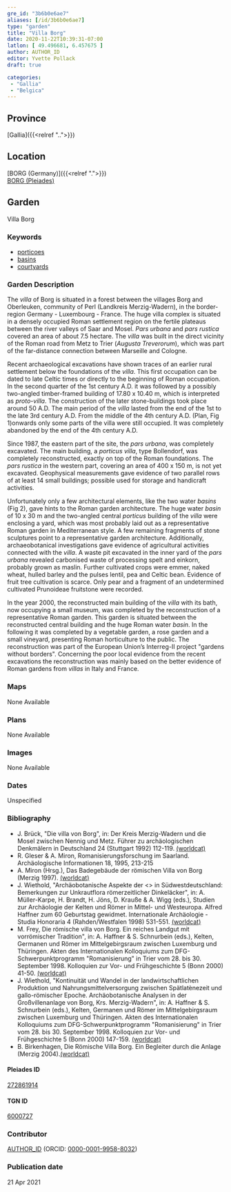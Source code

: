 ```yaml
---
gre_id: "3b6b0e6ae7"
aliases: [/id/3b6b0e6ae7]
type: "garden"
title: "Villa Borg"
date: 2020-11-22T10:39:31-07:00
latlon: [ 49.496681, 6.457675 ]
author: AUTHOR_ID
editor: Yvette Pollack
draft: true

categories:
 - "Gallia"
 - "Belgica"
---
```


## Province
[Gallia]({{<relref "..">}})

## Location

[BORG (Germany)]({{<relref ".">}}) \
[BORG (Pleiades)](https://pleiades.stoa.org/places/272861914)

<!--### Location Description-->

<!-- LEAVE THIS BLANK FOR NOW -->

<!--## Sublocation-->

<!--
[AREA WITHIN LOCATION, LIKE “PALATINE HILL”](GEOREFERENCE LINK)
A sublocation is any area larger than an individual garden, but located within a location. I would always try to include a link to a controlled vocabulary here if possible. This ID may well be different from the Garden ID, e.g., Pompeii versus a Garden in one of the houses which has its own Pleiades ID.
-->

<!--### Sublocation Description-->

<!-- DESCRIPTION -->

## Garden
Villa Borg

### Keywords
- [porticoes](http://vocab.getty.edu/page/aat/300004145)
- [basins](http://vocab.getty.edu/page/aat/300045614)
- [courtyards](http://vocab.getty.edu/page/aat/300004095)



### Garden Description

The *villa* of Borg is situated in a forest between the villages Borg and Oberleuken, community of Perl (Landkreis Merzig-Wadern), in the border-region Germany - Luxembourg - France. The huge villa complex is situated in a densely occupied Roman settlement region on the fertile plateaus between the river valleys of Saar and Mosel. *Pars urbana* and *pars rustica* covered an area of about 7.5 hectare. The *villa* was built in the direct vicinity of the Roman road from Metz to Trier (*Augusta Treverorum*), which was part of the far-distance connection between Marseille and Cologne.

Recent archaeological excavations have shown traces of an earlier rural settlement below the foundations of the *villa*. This first occupation can be dated to late Celtic times or directly to the beginning of Roman occupation. In the second quarter of the 1st century A.D. it was followed by a possibly two-angled timber-framed building of 17.80 x 10.40 m, which is interpreted as *proto-villa*. The construction of the later stone-buildings took place around 50 A.D. The main period of the *villa* lasted from the end of the 1st to the late 3rd century A.D. From the middle of the 4th century A.D. (Plan, Fig 1)onwards only some parts of the villa were still occupied. It was completely abandoned by the end of the 4th century A.D.

Since 1987, the eastern part of the site, the *pars urbana*, was completely excavated. The main building, a *porticus villa*, type Bollendorf, was completely reconstructed, exactly on top of the Roman foundations. The *pars rustica* in the western part, covering an area of 400 x 150 m, is not yet excavated. Geophysical measurements gave evidence of two parallel rows of at least 14 small buildings; possible used for storage and handicraft activities.

Unfortunately only a few architectural elements, like the two water *basins* (Fig 2), gave hints to the Roman garden architecture. The huge water *basin* of 10 x 30 m and the two-angled central *porticus* building of the *villa* were enclosing a yard, which was most probably laid out as a representative Roman garden in Mediterranean style. A few remaining fragments of stone sculptures point to a representative garden architecture. Additionally, archaeobotanical investigations gave evidence of agricultural activities connected with the *villa*. A waste pit excavated in the inner yard of the *pars urbana* revealed carbonised waste of processing spelt and einkorn, probably grown as maslin. Further cultivated crops were emmer, naked wheat, hulled barley and the pulses lentil, pea and Celtic bean. Evidence of fruit tree cultivation is scarce. Only pear and a fragment of an undetermined cultivated Prunoideae fruitstone were recorded.

In the year 2000, the reconstructed main building of the *villa* with its bath, now occupying a small museum, was completed by the reconstruction of a representative Roman garden. This garden is situated between the reconstructed central building and the huge Roman water *basin*. In the following it was completed by a vegetable garden, a rose garden and a small vineyard, presenting Roman horticulture to the public. The reconstruction was part of the European Union’s Interreg-II project "gardens without borders". Concerning the poor local evidence from the recent excavations the reconstruction was mainly based on the better evidence of Roman gardens from *villas* in Italy and France.

<!-- Whole entry comes from draft file-->



### Maps

None Available

### Plans

None Available
<!--
{{< image src="FILENAME" alt="ALT_TEXT" title="CAPTION" >}}
-->

### Images

None Available
<!--
{{< image src="FILENAME" alt="ALT_TEXT" title="CAPTION" >}}
-->

### Dates
Unspecified

### Bibliography
- J. Brück, "Die villa von Borg", in: Der Kreis Merzig-Wadern und die Mosel zwischen Nennig und Metz. Führer zu archäologischen Denkmälern in Deutschland 24 (Stuttgart 1992) 112-119. [(worldcat)](http://www.worldcat.org/oclc/932182025)
- R. Gleser & A. Miron, Romanisierungsforschung im Saarland. Archäologische Informationen 18, 1995, 213-215 <!-- not in worldcat -->
- A. Miron (Hrsg.), Das Badegebäude der römischen Villa von Borg (Merzig 1997). [(worldcat)](http://www.worldcat.org/oclc/1222406745)
- J. Wiethold, "Archäobotanische Aspekte der <<Romanisierung>> in Südwestdeutschland: Bemerkungen zur Unkrautflora römerzeitlicher Dinkeläcker", in: A. Müller-Karpe, H. Brandt, H. Jöns, D. Krauße & A. Wigg (eds.), Studien zur Archäologie der Kelten und Römer in Mittel- und Westeuropa. Alfred Haffner zum 60 Geburtstag gewidmet. Internationale Archäologie - Studia Honoraria 4 (Rahden/Westfalen 1998) 531-551. [(worldcat)](http://www.worldcat.org/oclc/610648039)
- M. Frey, Die römische villa von Borg. Ein reiches Landgut mit vorrömischer Tradition", in: A. Haffner & S. Schnurbein (eds.), Kelten, Germanen und Römer im Mittelgebirgsraum zwischen Luxemburg und Thüringen. Akten des Internationalen Kolloquiums zum DFG-Schwerpunktprogramm "Romanisierung" in Trier vom 28. bis 30. September 1998. Kolloquien zur Vor- und Frühgeschichte 5 (Bonn 2000) 41-50. [(worldcat)](http://www.worldcat.org/oclc/891992290)
- J. Wiethold, "Kontinuität und Wandel in der landwirtschaftlichen Produktion und Nahrungsmittelversorgung zwischen Spätlatènezeit und gallo-römischer Epoche. Archäobotanische Analysen in der Großvillenanlage von Borg, Krs. Merzig-Wadern", in: A. Haffner & S. Schnurbein (eds.), Kelten, Germanen und Römer im Mittelgebirgsraum zwischen Luxemburg und Thüringen. Akten des Internationalen Kolloquiums zum DFG-Schwerpunktprogramm "Romanisierung" in Trier vom 28. bis 30. September 1998. Kolloquien zur Vor- und Frühgeschichte 5 (Bonn 2000) 147-159. [(worldcat)](http://www.worldcat.org/oclc/891994550)
- B. Birkenhagen, Die Römische Villa Borg. Ein Begleiter durch die Anlage (Merzig 2004).[(worldcat)](http://www.worldcat.org/oclc/178935672)

<!--#### Periodo ID-->

<!-- [PERIODO_ID](https://pleiades.stoa.org/places/PLEIADES_ID) -->

#### Pleiades ID

[272861914](https://pleiades.stoa.org/places/272861914)

#### TGN ID
[6000727](http://vocab.getty.edu/page/tgn/6000727)

### Contributor
[AUTHOR_ID](link) (ORCID: [0000-0001-9958-8032](https://orcid.org/0000-0001-9958-8032))

### Publication date

21 Apr 2021

<!--### Related articles-->

<!-- Links to other related articles. Leave blank for now -->